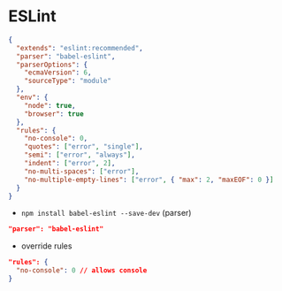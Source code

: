 # ESLint

```json
{
  "extends": "eslint:recommended",
  "parser": "babel-eslint",
  "parserOptions": {
    "ecmaVersion": 6,
    "sourceType": "module"
  },
  "env": {
    "node": true,
    "browser": true
  },
  "rules": {
    "no-console": 0,
    "quotes": ["error", "single"],
    "semi": ["error", "always"],
    "indent": ["error", 2],
    "no-multi-spaces": ["error"],
    "no-multiple-empty-lines": ["error", { "max": 2, "maxEOF": 0 }]
  }
}
```

- `npm install babel-eslint --save-dev` (parser)

```json
"parser": "babel-eslint"
```

- override rules

```json
"rules": {
  "no-console": 0 // allows console
}
```

